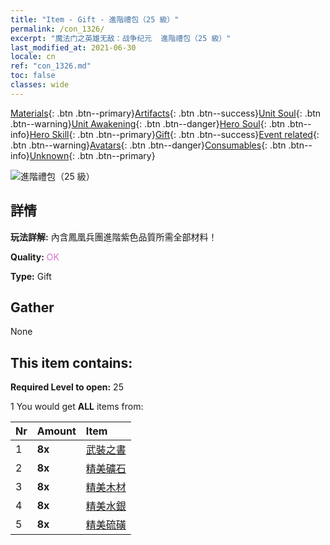 ```yaml
---
title: "Item - Gift - 進階禮包（25 級）"
permalink: /con_1326/
excerpt: "魔法门之英雄无敌：战争纪元  進階禮包（25 級）"
last_modified_at: 2021-06-30
locale: cn
ref: "con_1326.md"
toc: false
classes: wide
---
```

 [Materials](/ItemsCN/){: .btn .btn--primary}[Artifacts](/ItemsCN/Artifacts/){: .btn .btn--success}[Unit Soul](/ItemsCN/UnitSoul/){: .btn .btn--warning}[Unit Awakening](/ItemsCN/UnitAwakening/){: .btn .btn--danger}[Hero Soul](/ItemsCN/HeroSoul/){: .btn .btn--info}[Hero Skill](/ItemsCN/HeroSkill/){: .btn .btn--primary}[Gift](/ItemsCN/Gift/){: .btn .btn--success}[Event related](/ItemsCN/Events/){: .btn .btn--warning}[Avatars](/ItemsCN/Avatars/){: .btn .btn--danger}[Consumables](/ItemsCN/Consumables/){: .btn .btn--info}[Unknown](/ItemsCN/Unknown/){: .btn .btn--primary}

 ![進階禮包（25 級）](/images/t/i_906001.png)

## 詳情
 **玩法詳解:** 內含鳳凰兵團進階紫色品質所需全部材料！

 **Quality:** <span style="color: #DA70D6">OK</span>

 **Type:** Gift

## Gather

  None

## This item contains:

 **Required Level to open:** 25

 1 You would get **ALL** items  from:

  | Nr | Amount |     Item    |
  |:---|:-------|:------------|
  | 1 |  **8x** | [武裝之書](/cn/Items/mat_25/) |  | 
  | 2 |  **8x** | [精美礦石](/cn/Items/mat_19/) |  | 
  | 3 |  **8x** | [精美木材](/cn/Items/mat_20/) |  | 
  | 4 |  **8x** | [精美水銀](/cn/Items/mat_21/) |  | 
  | 5 |  **8x** | [精美硫磺](/cn/Items/mat_22/) |  | 
